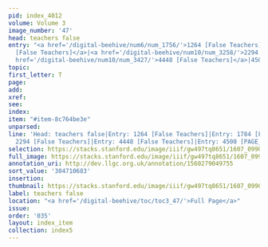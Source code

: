 ```yaml
---
pid: index_4012
volume: Volume 3
image_number: '47'
head: teachers false
entry: "<a href='/digital-beehive/num6/num_1756/'>1264 [False Teachers]</a>|<a href='/digital-beehive/num8/num_2717/'>1784
  [False Teachers]</a>|<a href='/digital-beehive/num10/num_3258/'>2294 [False Teachers]</a>|<a
  href='/digital-beehive/num10/num_3427/'>4448 [False Teachers]</a>|4500 [PAGE_MISSING]"
topic:
first_letter: T
page:
add:
xref:
see:
index:
item: "#item-8c764be3e"
unparsed:
line: 'Head: teachers false|Entry: 1264 [False Teachers]|Entry: 1784 [False Teachers]|Entry:
  2294 [False Teachers]|Entry: 4448 [False Teachers]|Entry: 4500 [PAGE_MISSING]|#item-8c764be3e'
selection: https://stacks.stanford.edu/image/iiif/gw497tq8651/1607_0990/178,683,784,122/full/0/default.jpg
full_image: https://stacks.stanford.edu/image/iiif/gw497tq8651/1607_0990/full/full/0/default.jpg
annotation_uri: http://dev.llgc.org.uk/annotation/1560279049755
sort_value: '304710683'
insertion:
thumbnail: https://stacks.stanford.edu/image/iiif/gw497tq8651/1607_0990/178,683,784,122/150,/0/default.jpg
label: teachers false
location: "<a href='/digital-beehive/toc/toc3_47/'>Full Page</a>"
issue:
order: '035'
layout: index_item
collection: index5
---
```

